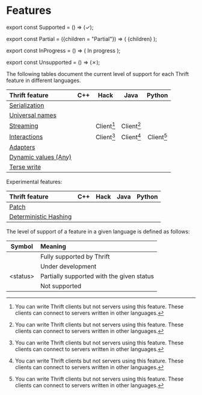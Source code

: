 # Features

<!-- Marks a feature as supported in a language. -->
export const Supported = () => (<span class="feature-supported">✓</span>);

<!-- Marks a feature as partially supported in a language. -->
export const Partial = ({children = "Partial"}) => (
  <span class="feature-partial">{children}</span>
);

<!-- Marks a feature as in progress (being developed) in a language. -->
export const InProgress = () => (
  <span class="feature-partial">In progress</span>
);

<!-- Marks a feature as unsupported in a language. -->
export const Unsupported = () => (<span class="feature-unsupported">✗</span>);

The following tables document the current level of support for each Thrift
feature in different languages.

| Thrift feature | C++ | Hack | Java | Python |
| :------------- | :-: | :--: | :--: | :----: |
| [Serialization](/features/serialization/index.md) | <Supported/> | <Supported/> | <Supported/> | <Supported/> |
| [Universal names](/features/universal-name.md) | <Supported/> | <Supported/> | <Supported/> | <Supported/> |
| [Streaming](/fb/features/streaming/index.md) | <Supported/> | <Partial>Client[^1]</Partial> | <Partial>Client[^1]</Partial> | <Supported/> |
| [Interactions](/fb/features/interactions/index.md) | <Supported/> | <Partial>Client[^1]</Partial> | <Partial>Client[^1]</Partial> | <Partial>Client[^1]</Partial> |
| [Adapters](/features/adapters.md) | <Supported/> | <Supported/> | <Supported/> | <Supported/> |
| [Dynamic values (Any)](/features/any.md) | <Supported/> | <Supported/> | <Supported/> | <Supported/> |
| [Terse write](/features/terse-write.md) | <Supported/> | <Supported/> | <Supported/> | <Supported/> |

[^1]: You can write Thrift clients but not servers using this feature. These
clients can connect to servers written in other languages.

Experimental features:

| Thrift feature | C++ | Hack | Java | Python |
| :------------- | :-: | :--: | :--: | :----: |
| [Patch](/fb/features/patch.md) | <Supported/> | <Unsupported/> | <Unsupported/> | <Supported/> |
| [Deterministic Hashing](/fb/languages/cpp/hash.md) | <Supported/> | <Unsupported/> | <Unsupported/> | <Unsupported/> |

The level of support of a feature in a given language is defined as follows:

| Symbol | Meaning |
| :----: | :------ |
| <Supported/> | Fully supported by Thrift |
| <InProgress/> | Under development |
| <Partial>&lt;status&gt;</Partial> | Partially supported with the given status |
| <Unsupported/> | Not supported |
